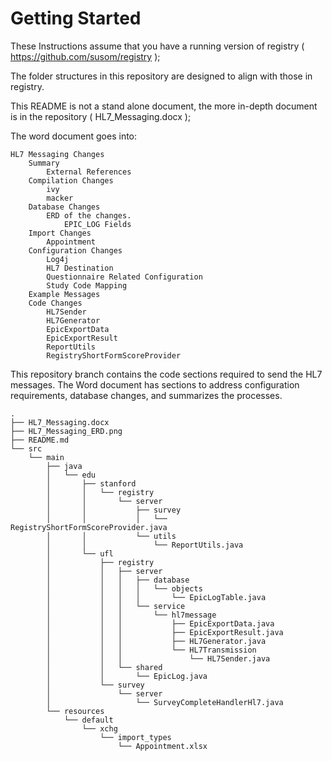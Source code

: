 Getting Started
===============

These Instructions assume that you have a running version of registry ( https://github.com/susom/registry );

The folder structures in this repository are designed to align with those in registry.

This README is not a stand alone document, the more in-depth document is in the repository ( HL7_Messaging.docx );

The word document goes into:

    HL7 Messaging Changes
        Summary
            External References
        Compilation Changes
            ivy
            macker
        Database Changes
            ERD of the changes.
                EPIC_LOG Fields
        Import Changes
            Appointment
        Configuration Changes
            Log4j
            HL7 Destination
            Questionnaire Related Configuration
            Study Code Mapping
        Example Messages
        Code Changes
            HL7Sender
            HL7Generator
            EpicExportData
            EpicExportResult
            ReportUtils
            RegistryShortFormScoreProvider

This repository branch contains the code sections required to send the HL7 messages.
The Word document has sections to address configuration requirements, database changes, and summarizes the processes.

    .
    ├── HL7_Messaging.docx
    ├── HL7_Messaging_ERD.png
    ├── README.md
    └── src
        └── main
            ├── java
            │   └── edu
            │       ├── stanford
            │       │   └── registry
            │       │       └── server
            │       │           ├── survey
            │       │           │   └── RegistryShortFormScoreProvider.java
            │       │           └── utils
            │       │               └── ReportUtils.java
            │       └── ufl
            │           ├── registry
            │           │   ├── server
            │           │   │   ├── database
            │           │   │   │   └── objects
            │           │   │   │       └── EpicLogTable.java
            │           │   │   └── service
            │           │   │       └── hl7message
            │           │   │           ├── EpicExportData.java
            │           │   │           ├── EpicExportResult.java
            │           │   │           ├── HL7Generator.java
            │           │   │           └── HL7Transmission
            │           │   │               └── HL7Sender.java
            │           │   └── shared
            │           │       └── EpicLog.java
            │           └── survey
            │               └── server
            │                   └── SurveyCompleteHandlerHl7.java
            └── resources
                └── default
                    └── xchg
                        └── import_types
                            └── Appointment.xlsx
